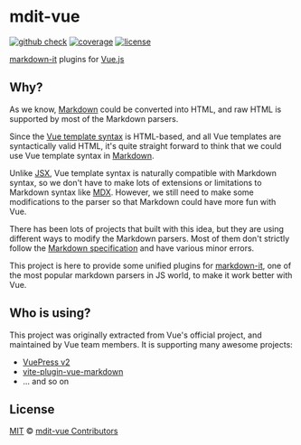 # mdit-vue

[![github check](https://github.com/mdit-vue/mdit-vue/actions/workflows/check.yml/badge.svg?branch=main)](https://github.com/mdit-vue/mdit-vue/actions/workflows/check.yml)
[![coverage](https://coveralls.io/repos/github/mdit-vue/mdit-vue/badge.svg?branch=main)](https://coveralls.io/github/mdit-vue/mdit-vue?branch=main)
[![license](https://badgen.net/github/license/mdit-vue/mdit-vue)](https://github.com/mdit-vue/mdit-vue/blob/main/LICENSE)

[markdown-it](https://github.com/markdown-it/markdown-it) plugins for [Vue.js](https://github.com/vuejs/core)

## Why?

As we know, [Markdown](https://www.markdownguide.org/getting-started/) could be converted into HTML, and raw HTML is supported by most of the Markdown parsers.

Since the [Vue template syntax](https://vuejs.org/guide/essentials/template-syntax.html) is HTML-based, and all Vue templates are syntactically valid HTML, it's quite straight forward to think that we could use Vue template syntax in [Markdown](https://en.wikipedia.org/wiki/Markdown).

Unlike [JSX](https://reactjs.org/docs/introducing-jsx.html), Vue template syntax is naturally compatible with Markdown syntax, so we don't have to make lots of extensions or limitations to Markdown syntax like [MDX](https://mdxjs.com/). However, we still need to make some modifications to the parser so that Markdown could have more fun with Vue.

There has been lots of projects that built with this idea, but they are using different ways to modify the Markdown parsers. Most of them don't strictly follow the [Markdown specification](https://commonmark.org/) and have various minor errors.

This project is here to provide some unified plugins for [markdown-it](https://github.com/markdown-it/markdown-it), one of the most popular markdown parsers in JS world, to make it work better with Vue.

## Who is using?

This project was originally extracted from Vue's official project, and maintained by Vue team members. It is supporting many awesome projects:

- [VuePress v2](https://github.com/vuepress/vuepress-next)
- [vite-plugin-vue-markdown](https://github.com/antfu/vite-plugin-vue-markdown)
- ... and so on

## License

[MIT](https://github.com/mdit-vue/mdit-vue/blob/main/LICENSE) &copy; [mdit-vue Contributors](https://github.com/mdit-vue/mdit-vue/graphs/contributors)
